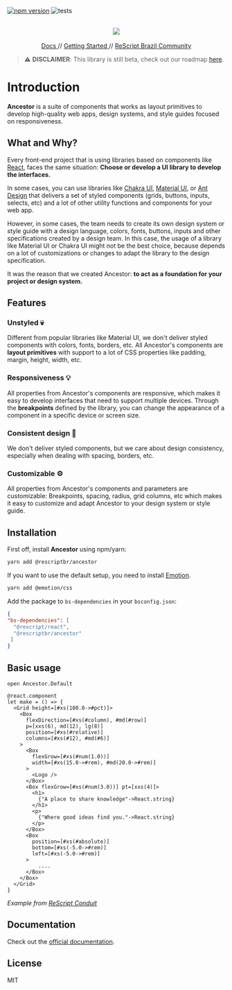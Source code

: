 [![npm version](https://badge.fury.io/js/@rescriptbr%2Fancestor.svg)](https://badge.fury.io/js/@rescriptbr%2Fancestor)
![tests](https://github.com/rescriptbr/ancestor/actions/workflows/tests.yml/badge.svg)

<p align="center">  
  <br/>
  <img src="https://raw.githubusercontent.com/rescriptbr/ancestor/master/assets/ancestor-logo.svg" /> 
  <br />
  <br />
  <a target="_blank" href="https://ancestor.rescriptbrasil.org"> Docs </a> //
    <a target="_blank" href="https://ancestor.rescriptbrasil.org/docs/getting-started"> Getting Started </a> //
  <a target="_blank" href="https://github.com/rescriptbr"> ReScript Brazil Community </a>
 </p>

> ⚠️ **DISCLAIMER**: This library is still beta, check out our roadmap [here](https://github.com/rescriptbr/ancestor/projects/1).

# Introduction

**Ancestor** is a suite of components that works as layout primitives to develop high-quality 
web apps, design systems, and style guides focused on responsiveness.

## What and Why?
Every front-end project that is using libraries based on components like [React](https://reactjs.org), faces the same situation: 
**Choose or develop a UI library to develop the interfaces.**

In some cases, you can use libraries like [Chakra UI](https://chakra-ui.com/), [Material UI](https://material-ui.com/pt/), or
[Ant Design](https://material-ui.com/pt/) that delivers a set of styled components (grids, buttons, inputs, selects, etc) 
and a lot of other utility functions and components for your web app.

However, in some cases, the team needs to create its own design system or style guide with a design language, colors, fonts, buttons, inputs
and other specifications created by a design team. In this case, the usage of a library like Material UI or Chakra UI might 
not be the best choice, because depends on a lot of customizations or changes to adapt the library to the design specification.

It was the reason that we created Ancestor: **to act as a foundation for your project or design system.**

## Features

### Unstyled 💀

Different from popular libraries like Material UI, we don't deliver styled components with colors, fonts, borders, etc. 
All Ancestor's components are **layout primitives** with support to a lot of CSS properties like padding, margin, height, width, etc.

### Responsiveness 💡
All properties from Ancestor's components are responsive, which makes it easy to develop interfaces that need to support multiple devices. 
Through the **breakpoints** defined by the library, you can change the appearance of a component in a specific device or screen size.

### Consistent design 🎨
We don't deliver styled components, but we care about design consistency, especially when dealing with spacing, borders, etc.

### Customizable ⚙️

All properties from Ancestor's components and parameters are customizable: 
Breakpoints, spacing, radius, grid columns, etc which makes it easy to customize and adapt Ancestor to your design system or style guide.

## Installation

First off, install **Ancestor** using npm/yarn:

```sh title="Terminal"
yarn add @rescriptbr/ancestor
```

If you want to use the default setup, you need to install [Emotion](https://emotion.sh).

```sh title="Terminal"
yarn add @emotion/css
```

Add the package to `bs-dependencies` in your `bsconfig.json`:

```json title="bsconfig.json"
{
"bs-dependencies": [
  "@rescript/react",
  "@rescriptbr/ancestor"
 ]
}

```

## Basic usage

```rescript
open Ancestor.Default

@react.component
let make = () => {
  <Grid height=[#xs(100.0->#pct)]>
    <Box
      flexDirection=[#xs(#column), #md(#row)]
      p=[xxs(6), md(12), lg(8)]
      position=[#xs(#relative)]
      columns=[#xs(#12), #md(#6)]
    >
      <Box
        flexGrow=[#xs(#num(1.0))]
        width=[#xs(15.0->#rem), #md(20.0->#rem)]
      >
        <Logo />
      </Box>
      <Box flexGrow=[#xs(#num(3.0))] pt=[xxs(4)]>
        <h1>
          {"A place to share knowledge"->React.string}
        </h1>
        <p>
          {"Where good ideas find you."->React.string}
        </p>
      </Box>
      <Box
        position=[#xs(#absolute)]
        bottom=[#xs(-5.0->#rem)]
        left=[#xs(-5.0->#rem)]
      >
          ....
      </Box>
    </Box>
  </Grid>
}

```

_Example from [ReScript Conduit](https://github.com/rescriptbr/rescript-conduit/blob/master/src/pages/Signin/Signin.res)_

## Documentation

Check out the [official documentation](https://ancestor.netlify.app).

## License
MIT
